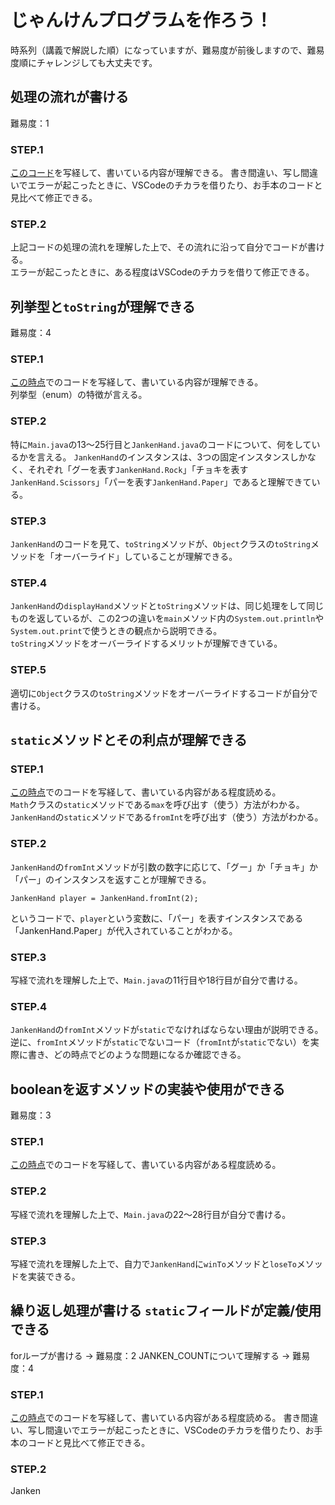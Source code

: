 # じゃんけんプログラムを作ろう！

時系列（講義で解説した順）になっていますが、難易度が前後しますので、難易度順にチャレンジしても大丈夫です。

## 処理の流れが書ける

難易度：1

### STEP.1
[このコード](https://github.com/hyperkinoko/janken-sample/blob/1f79e02205734a8b65639b4c7529d236c7ab8c01/src/janken_sample/Main.java)を写経して、書いている内容が理解できる。
書き間違い、写し間違いでエラーが起こったときに、VSCodeのチカラを借りたり、お手本のコードと見比べて修正できる。

### STEP.2
上記コードの処理の流れを理解した上で、その流れに沿って自分でコードが書ける。  
エラーが起こったときに、ある程度はVSCodeのチカラを借りて修正できる。

## 列挙型と`toString`が理解できる

難易度：4

### STEP.1
[この時点](https://github.com/hyperkinoko/janken-sample/tree/e209dbd43354c24043b03f6b7a51328951e58f1c/src/janken_sample)でのコードを写経して、書いている内容が理解できる。  
列挙型（enum）の特徴が言える。

### STEP.2
特に`Main.java`の13〜25行目と`JankenHand.java`のコードについて、何をしているかを言える。
`JankenHand`のインスタンスは、3つの固定インスタンスしかなく、それぞれ「グーを表す`JankenHand.Rock`」「チョキを表す`JankenHand.Scissors`」「パーを表す`JankenHand.Paper`」であると理解できている。

### STEP.3
`JankenHand`のコードを見て、`toString`メソッドが、`Object`クラスの`toString`メソッドを「オーバーライド」していることが理解できる。

### STEP.4
`JankenHand`の`displayHand`メソッドと`toString`メソッドは、同じ処理をして同じものを返しているが、この2つの違いを`main`メソッド内の`System.out.println`や`System.out.print`で使うときの観点から説明できる。  
`toString`メソッドをオーバーライドするメリットが理解できている。

### STEP.5
適切に`Object`クラスの`toString`メソッドをオーバーライドするコードが自分で書ける。

## `static`メソッドとその利点が理解できる

### STEP.1
[この時点](https://github.com/hyperkinoko/janken-sample/tree/847a4ae8125e82c3f37ad063c34a07110a54b6f0/src/janken_sample)でのコードを写経して、書いている内容がある程度読める。  
`Math`クラスの`static`メソッドである`max`を呼び出す（使う）方法がわかる。  
`JankenHand`の`static`メソッドである`fromInt`を呼び出す（使う）方法がわかる。

### STEP.2
`JankenHand`の`fromInt`メソッドが引数の数字に応じて、「グー」か「チョキ」か「パー」のインスタンスを返すことが理解できる。

```
JankenHand player = JankenHand.fromInt(2);
```

というコードで、`player`という変数に、「パー」を表すインスタンスである「JankenHand.Paper」が代入されていることがわかる。

### STEP.3
写経で流れを理解した上で、`Main.java`の11行目や18行目が自分で書ける。

### STEP.4

`JankenHand`の`fromInt`メソッドが`static`でなければならない理由が説明できる。  
逆に、`fromInt`メソッドが`static`でないコード（`fromInt`が`static`でない）を実際に書き、どの時点でどのような問題になるか確認できる。

## booleanを返すメソッドの実装や使用ができる

難易度：3

### STEP.1
[この時点](https://github.com/hyperkinoko/janken-sample/tree/b56261d59fecec6d6abb64a624738c15d38f6251/src/janken_sample)でのコードを写経して、書いている内容がある程度読める。

### STEP.2
写経で流れを理解した上で、`Main.java`の22〜28行目が自分で書ける。

### STEP.3
写経で流れを理解した上で、自力で`JankenHand`に`winTo`メソッドと`loseTo`メソッドを実装できる。

## 繰り返し処理が書ける `static`フィールドが定義/使用できる

forループが書ける → 難易度：2
JANKEN_COUNTについて理解する → 難易度：4

### STEP.1
[この時点](https://github.com/hyperkinoko/janken-sample/blob/77e23b234eab4ae9ef681798e2d2635ccd559556/src/janken_sample/Main.java)でのコードを写経して、書いている内容がある程度読める。
書き間違い、写し間違いでエラーが起こったときに、VSCodeのチカラを借りたり、お手本のコードと見比べて修正できる。

### STEP.2
Janken
